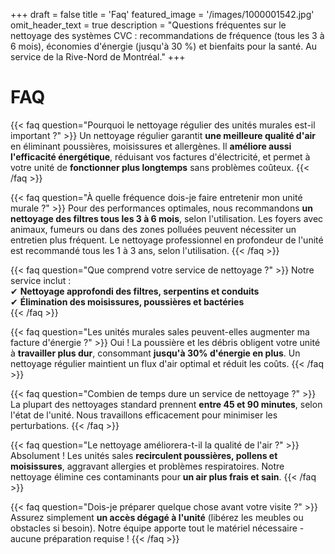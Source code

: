 +++
draft = false
title = 'Faq'
featured_image = '/images/1000001542.jpg'
omit_header_text = true
description = "Questions fréquentes sur le nettoyage des systèmes CVC : recommandations de fréquence (tous les 3 à 6 mois), économies d'énergie (jusqu'à 30 %) et bienfaits pour la santé. Au service de la Rive-Nord de Montréal."
+++

# FAQ 

{{< faq question="Pourquoi le nettoyage régulier des unités murales est-il important ?" >}}
Un nettoyage régulier garantit **une meilleure qualité d'air** en éliminant poussières, moisissures et allergènes. Il **améliore aussi l'efficacité énergétique**, réduisant vos factures d'électricité, et permet à votre unité de **fonctionner plus longtemps** sans problèmes coûteux.
{{< /faq >}}

{{< faq question="À quelle fréquence dois-je faire entretenir mon unité murale ?" >}}
Pour des performances optimales, nous recommandons **un nettoyage des filtres tous les 3 à 6 mois**, selon l'utilisation. Les foyers avec animaux, fumeurs ou dans des zones polluées peuvent nécessiter un entretien plus fréquent. Le nettoyage professionnel en profondeur de l'unité est recommandé tous les 1 à 3 ans, selon l'utilisation.
{{< /faq >}}

{{< faq question="Que comprend votre service de nettoyage ?" >}}
Notre service inclut :  
✔ **Nettoyage approfondi des filtres, serpentins et conduits**  
✔ **Élimination des moisissures, poussières et bactéries**  
{{< /faq >}}

{{< faq question="Les unités murales sales peuvent-elles augmenter ma facture d'énergie ?" >}}
Oui ! La poussière et les débris obligent votre unité à **travailler plus dur**, consommant **jusqu'à 30% d'énergie en plus**. Un nettoyage régulier maintient un flux d'air optimal et réduit les coûts.
{{< /faq >}}

{{< faq question="Combien de temps dure un service de nettoyage ?" >}}
La plupart des nettoyages standard prennent **entre 45 et 90 minutes**, selon l'état de l'unité. Nous travaillons efficacement pour minimiser les perturbations.
{{< /faq >}}

{{< faq question="Le nettoyage améliorera-t-il la qualité de l'air ?" >}}
Absolument ! Les unités sales **recirculent poussières, pollens et moisissures**, aggravant allergies et problèmes respiratoires. Notre nettoyage élimine ces contaminants pour **un air plus frais et sain**.
{{< /faq >}}

{{< faq question="Dois-je préparer quelque chose avant votre visite ?" >}}
Assurez simplement **un accès dégagé à l'unité** (libérez les meubles ou obstacles si besoin). Notre équipe apporte tout le matériel nécessaire - aucune préparation requise !
{{< /faq >}}